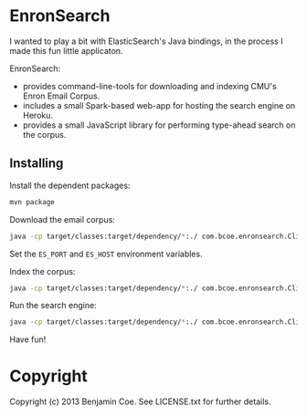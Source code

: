 EnronSearch
===========

I wanted to play a bit with ElasticSearch's Java bindings, in the process
I made this fun little applicaton.

EnronSearch:

* provides command-line-tools for downloading and indexing CMU's Enron Email Corpus.
* includes a small Spark-based web-app for hosting the search engine on Heroku.
* provides a small JavaScript library for performing type-ahead search on the corpus.

Installing
----------

Install the dependent packages:

```bash
mvn package
```

Download the email corpus:

```bash
java -cp target/classes:target/dependency/*:./ com.bcoe.enronsearch.Cli --download
```

Set the `ES_PORT` and `ES_HOST` environment variables.

Index the corpus:

```bash
java -cp target/classes:target/dependency/*:./ com.bcoe.enronsearch.Cli --index
```

Run the search engine:

```bash
java -cp target/classes:target/dependency/*:./ com.bcoe.enronsearch.Cli --server
```

Have fun!

Copyright
=========

Copyright (c) 2013 Benjamin Coe. See LICENSE.txt for
further details.
